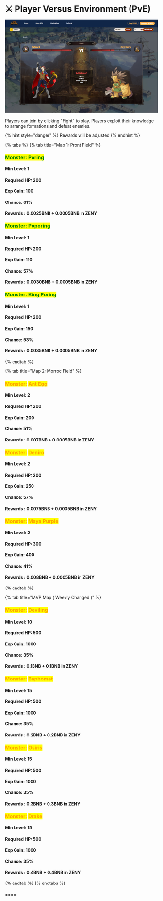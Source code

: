 # ⚔ Player Versus Environment (PvE)

![](../.gitbook/assets/SOON.PNG)

Players can join by clicking "Fight" to play. Players exploit their knowledge to arrange formations and defeat enemies.

{% hint style="danger" %}
Rewards will be adjusted
{% endhint %}

{% tabs %}
{% tab title="Map 1: Pront Field" %}
### <mark style="color:green;">**Monster**</mark><mark style="color:green;">: Poring</mark>

#### **Min Level**: 1

#### **Required HP**: 200

#### **Exp Gain: 100**

#### **Chance**: 61%

#### Rewards : 0.0025BNB + 0.0005BNB in ZENY

### &#x20;<mark style="color:green;">**Monster**</mark><mark style="color:green;">: Poporing</mark>

#### **Min Level**: 1

#### **Required HP**: 200

#### **Exp Gain: 110**

#### **Chance**: 57%

#### Rewards : 0.0030BNB + 0.0005BNB in ZENY

### &#x20;<mark style="color:green;">**Monster**</mark><mark style="color:green;">: King Poring</mark>

#### **Min Level**: 1

#### **Required HP**: 200

#### **Exp Gain: 150**

#### **Chance**: 53%

#### Rewards : 0.0035BNB + 0.0005BNB in ZENY
{% endtab %}

{% tab title="Map 2: Morroc Field" %}
### <mark style="color:orange;">**Monster**</mark><mark style="color:orange;">:</mark> <mark style="color:orange;"></mark><mark style="color:orange;"><mark style="color:green;"><mark style="color:green;"></mark> <mark style="color:orange;"></mark><mark style="color:orange;">Ant Egg</mark>

#### **Min Level**: 2

#### **Required HP**: 200

#### **Exp Gain: 200**

#### **Chance**: 51%

#### Rewards : 0.007BNB + 0.0005BNB in ZENY

### &#x20;<mark style="color:orange;">**Monster**</mark><mark style="color:orange;">:</mark> <mark style="color:green;"></mark> <mark style="color:orange;">Deniro</mark>

#### **Min Level**: 2

#### **Required HP**: 200

#### **Exp Gain: 250**

#### **Chance**: 57%

#### Rewards : 0.0075BNB + 0.0005BNB in ZENY

### &#x20;<mark style="color:orange;">**Monster**</mark><mark style="color:orange;">:</mark> <mark style="color:green;"></mark> <mark style="color:orange;">Maya Purple</mark>

#### **Min Level**: 2

#### **Required HP**: 300

#### **Exp Gain: 400**

#### **Chance**: 41%

#### Rewards : 0.008BNB + 0.0005BNB in ZENY
{% endtab %}

{% tab title="MVP Map ( Weekly Changed )" %}
### <mark style="color:orange;">**Monster**</mark><mark style="color:orange;">:</mark> <mark style="color:orange;"></mark><mark style="color:orange;"><mark style="color:green;"><mark style="color:green;"></mark> <mark style="color:orange;"></mark><mark style="color:purple;"><mark style="color:orange;">Deviling<mark style="color:orange;"></mark>

#### **Min Level**: 10

#### **Required HP**: 500

#### **Exp Gain: 1000**

#### **Chance**: 35%

#### Rewards : 0.1BNB + 0.1BNB in ZENY

### &#x20;<mark style="color:orange;">**Monster**</mark><mark style="color:orange;">:</mark> <mark style="color:orange;"></mark><mark style="color:orange;"><mark style="color:green;"><mark style="color:green;"></mark> <mark style="color:orange;"></mark><mark style="color:orange;">Baphomet</mark>

#### **Min Level**: 15

#### **Required HP**: 500

#### **Exp Gain: 1000**

#### **Chance**: 35%

#### Rewards : 0.2BNB + 0.2BNB in ZENY

### &#x20;<mark style="color:orange;">**Monster**</mark><mark style="color:orange;">:</mark> <mark style="color:orange;"></mark><mark style="color:orange;"><mark style="color:green;"><mark style="color:green;"></mark> <mark style="color:orange;"></mark><mark style="color:orange;">Osiris</mark>

#### **Min Level**: 15

#### **Required HP**: 500

#### **Exp Gain: 1000**

#### **Chance**: 35%

#### Rewards : 0.3BNB + 0.3BNB in ZENY

### &#x20;<mark style="color:orange;">**Monster**</mark><mark style="color:orange;">:</mark> <mark style="color:orange;"></mark><mark style="color:orange;"><mark style="color:green;"><mark style="color:green;"></mark> <mark style="color:orange;"></mark><mark style="color:orange;">Drake</mark>

#### **Min Level**: 15

#### **Required HP**: 500

#### **Exp Gain: 1000**

#### **Chance**: 35%

#### Rewards : 0.4BNB + 0.4BNB in ZENY
{% endtab %}
{% endtabs %}







### ****




